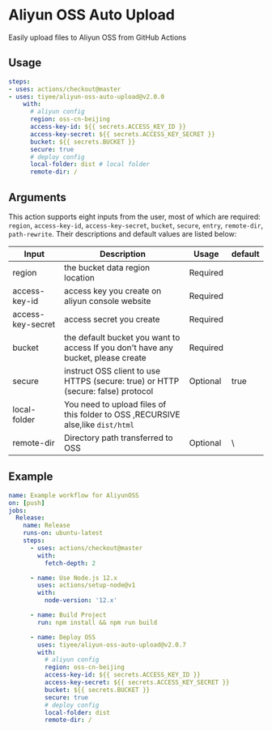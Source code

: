 <!-- <p align="center">
  <a href="https://github.com/actions/typescript-action/actions"><img alt="typescript-action status" src="https://github.com/actions/typescript-action/workflows/build-test/badge.svg"></a>
</p> -->

# Aliyun OSS Auto Upload

Easily upload files to Aliyun OSS from GitHub Actions

## Usage

```yaml
steps:
- uses: actions/checkout@master
- uses: tiyee/aliyun-oss-auto-upload@v2.0.0
    with:
      # aliyun config
      region: oss-cn-beijing
      access-key-id: ${{ secrets.ACCESS_KEY_ID }}
      access-key-secret: ${{ secrets.ACCESS_KEY_SECRET }}
      bucket: ${{ secrets.BUCKET }}
      secure: true
      # deploy config
      local-folder: dist # local folder
      remote-dir: /
```

## Arguments

This action supports eight inputs from the user, most of which are required: `region`, `access-key-id`, `access-key-secret`, `bucket`, `secure`, `entry`, `remote-dir`, `path-rewrite`. Their descriptions and default values are listed below:

| Input             | Description                                                                       | Usage    | default      |
| ----------------- | --------------------------------------------------------------------------------- | -------- | ------------ |
| region            | the bucket data region location                                                   | Required |              |
| access-key-id     | access key you create on aliyun console website                                   | Required |              |
| access-key-secret | access secret you create                                                          | Required |              |
| bucket            | the default bucket you want to access If you don't have any bucket, please create | Required |              |
| secure            | instruct OSS client to use HTTPS (secure: true) or HTTP (secure: false) protocol  | Optional | true         |
| local-folder      | You need to upload files of this folder to OSS ,RECURSIVE alse,like `dist/html`                         || |
| remote-dir        | Directory path transferred to OSS                                                 | Optional | \\           |

## Example

```yaml
name: Example workflow for AliyunOSS
on: [push]
jobs:
  Release:
    name: Release
    runs-on: ubuntu-latest
    steps:
      - uses: actions/checkout@master
        with:
          fetch-depth: 2

      - name: Use Node.js 12.x
        uses: actions/setup-node@v1
        with:
          node-version: '12.x'

      - name: Build Project
        run: npm install && npm run build

      - name: Deploy OSS
        uses: tiyee/aliyun-oss-auto-upload@v2.0.7
        with:
          # aliyun config
          region: oss-cn-beijing
          access-key-id: ${{ secrets.ACCESS_KEY_ID }}
          access-key-secret: ${{ secrets.ACCESS_KEY_SECRET }}
          bucket: ${{ secrets.BUCKET }}
          secure: true
          # deploy config
          local-folder: dist
          remote-dir: /
```
